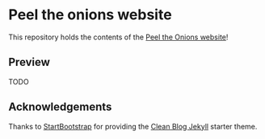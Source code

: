 # Peel the onions website

This repository holds the contents of the [Peel the Onions website](peeltheonions@github.io)!

## Preview

TODO

## Acknowledgements

Thanks to [StartBootstrap](https://startbootstrap.com/) for providing the [Clean Blog Jekyll](https://startbootstrap.com/themes/clean-blog-jekyll/) starter theme.

<!-- is a stylish, responsive blog theme for [Bootstrap](https://getbootstrap.com/) created by [Start Bootstrap](https://startbootstrap.com/). This theme features a blog homepage, about page, contact page, and an example post page along with a working contact form powered by [Formspree](https://formspree.io/). -->
